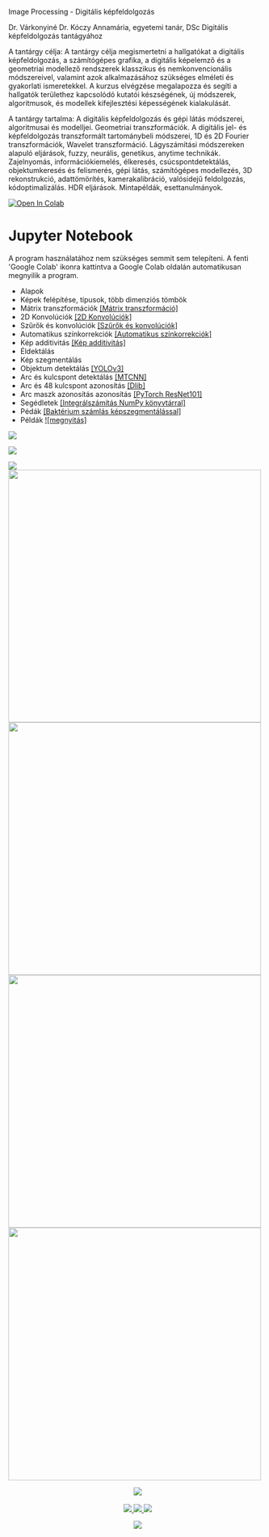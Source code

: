 Image Processing - Digitális képfeldolgozás

Dr. Várkonyiné Dr. Kóczy Annamária, egyetemi tanár, DSc Digitális képfeldolgozás tantágyához


A tantárgy célja: A tantárgy célja megismertetni a hallgatókat a digitális képfeldolgozás, a
számítógépes grafika, a digitális képelemző és a geometriai modellező rendszerek klasszikus
és nemkonvencionális módszereivel, valamint azok alkalmazásához szükséges elméleti és
gyakorlati ismeretekkel. A kurzus elvégzése megalapozza és segíti a hallgatók területhez
kapcsolódó kutatói készségének, új módszerek, algoritmusok, és modellek kifejlesztési
képességének kialakulását.

A tantárgy tartalma:
A digitális képfeldolgozás és gépi látás módszerei, algoritmusai és modelljei. Geometriai
transzformációk. A digitális jel- és képfeldolgozás transzformált tartománybeli módszerei, 1D
és 2D Fourier transzformációk, Wavelet transzformáció. Lágyszámítási módszereken alapuló
eljárások, fuzzy, neurális, genetikus, anytime technikák. Zajelnyomás, információkiemelés,
élkeresés, csúcspontdetektálás, objektumkeresés és felismerés, gépi látás, számítógépes
modellezés, 3D rekonstrukció, adattömörítés, kamerakalibráció, valósidejű feldolgozás,
kódoptimalizálás. HDR eljárások. Mintapéldák, esettanulmányok.

[![Open In Colab](https://colab.research.google.com/assets/colab-badge.svg)](https://colab.research.google.com/github/JoDeMiro/ImageProcessing/blob/master)

# Jupyter Notebook
A program használatához nem szükséges semmit sem telepíteni.
A fenti 'Google Colab' ikonra kattintva a Google Colab oldalán automatikusan megnyilik a
program.


- Alapok
- Képek felépítése, típusok, több dimenziós tömbök
- Mátrix transzformációk [[Mátrix transzformáció]](https://colab.research.google.com/github/JoDeMiro/ImageProcessing/blob/master/10_Image_Matirx_transzformaciok_1.ipynb)
- 2D Konvolúciók [[2D Konvolúciók]](https://colab.research.google.com/github/JoDeMiro/ImageProcessing/blob/master/05_Image_Convolution_1.ipynb)
- Szűrők és konvolúciók [[Szűrők és konvolúciók]](https://colab.research.google.com/github/JoDeMiro/ImageProcessing/blob/master/02_Images_Filtering.ipynb)
- Automatikus színkorrekciók [[Automatikus színkorrekciók]](https://colab.research.google.com/github/JoDeMiro/ImageProcessing/blob/master/04_Image_Color_manipulation.ipynb)
- Kép additivitás [[Kép additivitás]](https://colab.research.google.com/github/JoDeMiro/ImageProcessing/blob/master/06_Image_Compositions.ipynb)
- Éldektálás
- Kép szegmentálás
- Objektum detektálás [[YOLOv3]](https://colab.research.google.com/github/JoDeMiro/ImageProcessing/blob/master/15_Image_Object_Detection_YOLOv3.ipynb)
- Arc és kulcspont detektálás [[MTCNN]](https://colab.research.google.com/github/JoDeMiro/ImageProcessing/blob/master/16_Image_Face_Detection_1.ipynb)
- Arc és 48 kulcspont azonosítás [[Dlib]](https://colab.research.google.com/github/JoDeMiro/ImageProcessing/blob/master/17_Image_Face_Landmark_Detection_1.ipynb)
- Arc maszk azonosítás azonosítás [[PyTorch ResNet101]](https://colab.research.google.com/github/JoDeMiro/ImageProcessing/blob/master/18_Image_Mask_Detection_with_ResNet.ipynb)
- Segédletek [[Integrálszámítás NumPy könyvtárral]](https://colab.research.google.com/github/JoDeMiro/ImageProcessing/blob/master/97_Integrálszámítás_Numpy_könyvtárral.ipynb)
- Pédák [[Baktérium számlás képszegmentálással]](https://colab.research.google.com/github/JoDeMiro/ImageProcessing/blob/master/03_Images_Example_2_.ipynb)
- Példák [![megnyitás]](https://colab.research.google.com/github/JoDeMiro/ImageProcessing/blob/master)


<a href="https://colab.research.google.com/github/JoDeMiro/ImageProcessing/blob/master/10_Image_Matirx_transzformaciok_1.ipynb" target="_blank">
<img src="https://github.com/JoDeMiro/ImageProcessing/blob/main/images/2DMatixScale.gif?raw=true"></img>
</a>

<img src="https://github.com/JoDeMiro/ImageProcessing/blob/main/images/EdgeDetection2.png?raw=true"></img>

<a href="https://colab.research.google.com/github/JoDeMiro/ImageProcessing/blob/master/02_Images_Filtering.ipynb" target="_blank">
<img src="https://github.com/JoDeMiro/ImageProcessing/blob/main/images/blur_1.png?raw=true"></img>
</a>


<a href="https://colab.research.google.com/github/JoDeMiro/ImageProcessing/blob/master/16_Image_Face_Detection_1.ipynb" target="_blank">
<img src="https://github.com/JoDeMiro/ImageProcessing/blob/main/images/face_detection_1.png?raw=true" width="500" height="500"></img>
</a>
<a href="https://colab.research.google.com/github/JoDeMiro/ImageProcessing/blob/master/16_Image_Face_Detection_1.ipynb" target="_blank">
<img src="https://github.com/JoDeMiro/ImageProcessing/blob/main/images/face_detection_2.png?raw=true" width="500" height="500"></img>
</a>


<a href="https://colab.research.google.com/github/JoDeMiro/ImageProcessing/blob/master/17_Image_Face_Landmark_Detection_1.ipynb" target="_blank">
<img src="https://github.com/JoDeMiro/ImageProcessing/blob/main/images/face_landmark_1.png?raw=true" width="500" height="500"></img>
</a>
<a href="https://colab.research.google.com/github/JoDeMiro/ImageProcessing/blob/master/17_Image_Face_Landmark_Detection_1.ipynb" target="_blank">
<img src="https://github.com/JoDeMiro/ImageProcessing/blob/main/images/face_landmark_2.png?raw=true" width="500" height="500"></img>
</a>


<div valign="center">
  <p align="center">&nbsp;
    <a href="https://colab.research.google.com/github/JoDeMiro/ImageProcessing/blob/master/18_Image_Mask_Detection_with_ResNet.ipynb" target="_blank">
      <img src="https://github.com/JoDeMiro/ImageProcessing/blob/main/images/MaskDetection1.png?raw=true"></img>
    </a>
  </p>
</div>


<div valign="center">
  <p align="center">&nbsp;
    <a href="https://colab.research.google.com/github/JoDeMiro/ImageProcessing/blob/master/02_Images_Filtering.ipynb" target="_blank">
    <img src="https://github.com/JoDeMiro/ImageProcessing/blob/main/images/Convolution1.png?raw=true"></img>
    </a>
    <a href="https://colab.research.google.com/github/JoDeMiro/ImageProcessing/blob/master/02_Images_Filtering.ipynb" target="_blank">
    <img src="https://github.com/JoDeMiro/ImageProcessing/blob/main/images/Convolution2.png?raw=true"></img>
    </a>
    <a href="https://colab.research.google.com/github/JoDeMiro/ImageProcessing/blob/master/02_Images_Filtering.ipynb" target="_blank">
    <img src="https://github.com/JoDeMiro/ImageProcessing/blob/main/images/EdgeDetection2.png?raw=true"></img>
    </a>
  </p>
</div>


<div valign="center">
  <p align="center">&nbsp;
    <a href="https://colab.research.google.com/github/JoDeMiro/ImageProcessing/blob/master/97_Integrálszámítás_Numpy_könyvtárral.ipynb" target="_blank">
      <img src="https://github.com/JoDeMiro/ImageProcessing/blob/main/images/integral_1.png?raw=true"></img>
    </a>
  </p>
</div>







